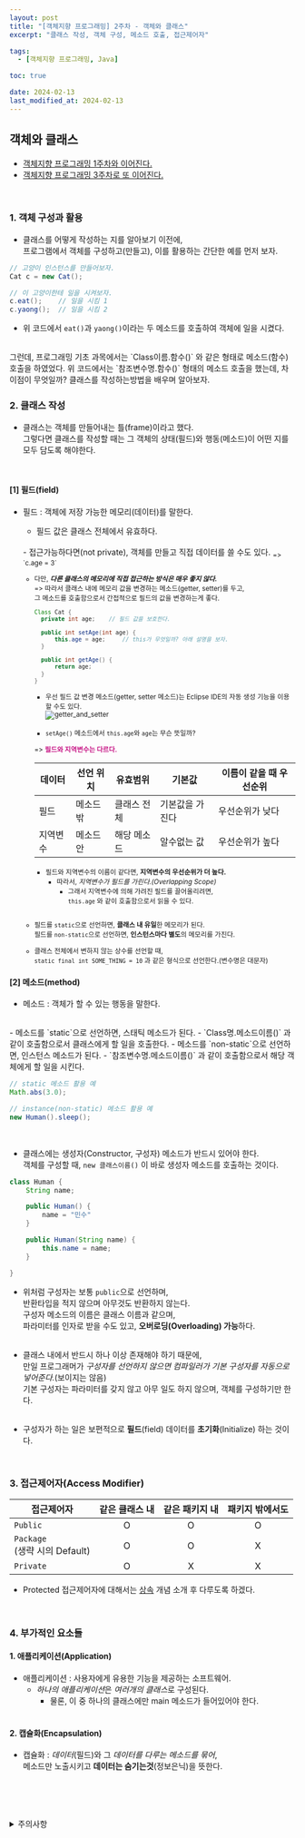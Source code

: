 ```yaml
---
layout: post
title: "[객체지향 프로그래밍] 2주차 - 객체와 클래스"
excerpt: "클래스 작성, 객체 구성, 메소드 호출, 접근제어자"

tags:
  - [객체지향 프로그래밍, Java]

toc: true

date: 2024-02-13
last_modified_at: 2024-02-13
---
```

## 객체와 클래스

- [객체지향 프로그래밍 1주차와 이어진다.][def]
- [객체지향 프로그래밍 3주차로 또 이어진다.]()  
<br>

### 1. 객체 구성과 활용
- 클래스를 어떻게 작성하는 지를 알아보기 이전에,  
프로그램에서 객체를 구성하고(만들고), 이를 활용하는 간단한 예를 먼저 보자.

```java
// 고양이 인스턴스를 만들어보자.
Cat c = new Cat();

// 이 고양이한테 일을 시켜보자.
c.eat();    // 일을 시킴 1
c.yaong();  // 일을 시킴 2
```

- 위 코드에서 `eat()`과 `yaong()`이라는 두 메소드를 호출하여 객체에 일을 시켰다.  
<br>
그런데, 프로그래밍 기초 과목에서는  
`Class이름.함수()` 와 같은 형태로 메소드(함수) 호출을 하였었다.  
위 코드에서는 `참조변수명.함수()` 형태의 메소드 호출을 했는데,  
차이점이 무엇일까?  
클래스를 작성하는방법을 배우며 알아보자.  
<br>

### 2. 클래스 작성
- 클래스는 객체를 만들어내는 틀(frame)이라고 했다.  
그렇다면 클래스를 작성할 때는 그 객체의 상태(필드)와 행동(메소드)이 어떤 지를 모두 담도록 해야한다.  
<br>

#### [1] 필드(field)
- 필드 : 객체에 저장 가능한 메모리(데이터)를 말한다.  

  - 필드 값은 클래스 전체에서 유효하다.  
  <br>
  - 접근가능하다면(not private), 객체를 만들고 직접 데이터를 쓸 수도 있다.  
  <sub> => `c.age = 3`  
  
    - 다만, ***다른 클래스의 메모리에 직접 접근하는 방식은 매우 좋지 않다.***  
      => 따라서 클래스 내에 메모리 값을 변경하는 메소드(getter, setter)를 두고,  
      그 메소드를 호출함으로서 간접적으로 필드의 값을 변경하는게 좋다.

      ```java
      Class Cat {
        private int age;    // 필드 값을 보호한다.

        public int setAge(int age) {
            this.age = age;     // this가 무엇일까? 아래 설명을 보자.
        }

        public int getAge() {
            return age;
        }
      }
      ```

      - 우선 필드 값 변경 메소드(getter, setter 메소드)는 Eclipse IDE의 자동 생성 기능을 이용할 수도 있다.  
      ![getter_and_setter][def2]  
      <br>

      - `setAge()` 메소드에서 `this.age`와 `age`는 무슨 뜻일까?  

      => <span style = "color:mediumvioletred">**필드와 지역변수는 다르다.**</span>  

      |데이터|선언 위치|유효범위|기본값|이름이 같을 때 우선순위|
      |---|---|---|---|---|
      |필드|메소드 밖|클래스 전체|기본값을 가진다|우선순위가 낮다|
      |지역변수|메소드 안|해당 메소드|알수없는 값|우선순위가 높다|

      - 필드와 지역변수의 이름이 같다면, **지역변수의 우선순위가 더 높다.**  
        - 따라서, *지역변수가 필드를 가린다.(Overlapping Scope)*  
          - 그래서 지역변수에 의해 가려진 필드를 끌어올리려면,  
          `this.age` 와 같이 호출함으로서 읽을 수 있다.  
          <br>

  - 필드를 `static`으로 선언하면, **클래스 내 유일**한 메모리가 된다.  
    필드를 `non-static`으로 선언하면, **인스턴스마다 별도**의 메모리를 가진다.  
  - 클래스 전체에서 변하지 않는 상수를 선언할 때,  
  `static final int SOME_THING = 10` 과 같은 형식으로 선언한다.(변수명은 대문자)
    <br>

#### [2] 메소드(method)
- 메소드 : 객체가 할 수 있는 행동을 말한다.  
<br>
  - 메소드를 `static`으로 선언하면, 스태틱 메소드가 된다.  
    - `Class명.메소드이름()` 과 같이 호출함으로서 클래스에게 할 일을 호출한다.
  - 메소드를 `non-static`으로 선언하면, 인스턴스 메소드가 된다.  
    - `참조변수명.메소드이름()` 과 같이 호출함으로서 해당 객체에게 할 일을 시킨다.

  ```java
  // static 메소드 활용 예
  Math.abs(3.0);

  // instance(non-static) 메소드 활용 예
  new Human().sleep();
  ```  
  <br>

  - 클래스에는 생성자(Constructor, 구성자) 메소드가 반드시 있어야 한다.  
  객체를 구성할 때, `new 클래스이름()` 이 바로 생성자 메소드를 호출하는 것이다.  

  ```java
  class Human {
      String name;

      public Human() {
          name = "민수"
      }

      public Human(String name) {
          this.name = name;
      }

  }
  ```

  - 위처럼 구성자는 보통 `public`으로 선언하며,  
    반환타입을 적지 않으며 아무것도 반환하지 않는다.  
    구성자 메소드의 이름은 클래스 이름과 같으며,  
    파라미터를 인자로 받을 수도 있고, **오버로딩(Overloading) 가능**하다.  
    <br>

  - 클래스 내에서 반드시 하나 이상 존재해야 하기 때문에,  
    만일 프로그래머가 *구성자를 선언하지 않으면 컴파일러가 기본 구성자를 자동으로 넣어준다.*(보이지는 않음)  
    기본 구성자는 파라미터를 갖지 않고 아무 일도 하지 않으며, 객체를 구성하기만 한다.  
    <br>

  - 구성자가 하는 일은 보편적으로 **필드**(field) 데이터를 **초기화**(Initialize) 하는 것이다.  
  <br>

### 3. 접근제어자(Access Modifier)

|접근제어자|같은 클래스 내|같은 패키지 내|패키지 밖에서도|
|---|:---:|:---:|:---:|
|`Public`|O|O|O|
|`Package`<br>(생략 시의 Default)|O|O|X|
|`Private`|O|X|X|  

- Protected 접근제어자에 대해서는 [상속]() 개념 소개 후 다루도록 하겠다.  
<br>

### 4. 부가적인 요소들
#### 1. 애플리케이션(Application)
- 애플리케이션 : 사용자에게 유용한 기능을 제공하는 소프트웨어.
  - *하나의 애플리케이션*은 *여러개의 클래스*로 구성된다.  
    - 물론, 이 중 하나의 클래스에만 main 메소드가 들어있어야 한다.  
    <br>

#### 2. 캡슐화(Encapsulation)
- 캡슐화 : *데이터*(필드)와 그 *데이터를 다루는 메소드를 묶어*,  
메소드만 노출시키고 **데이터는 숨기는것**(정보은닉)을 뜻한다.

<br>
<br>
<br>
<br>
<details>
<summary>주의사항</summary>
<div markdown="1">
이 포스팅은 강원대학교 정충교 교수님의 객체지향 프로그래밍 수업을 들으며 내용을 정리 한 것입니다.  
수업 내용에 대한 저작권은 교수님께 있으니,  
다른 곳으로의 무분별한 내용 복사를 자제해 주세요.
</div>
</details>

[def]: https://orbit3230.github.io/2024/02/12/OOP_week1/#3-%EA%B0%9D%EC%B2%B4%EC%99%80-%ED%81%B4%EB%9E%98%EC%8A%A4
[def2]: https://i.imgur.com/wvU1U4L.png
